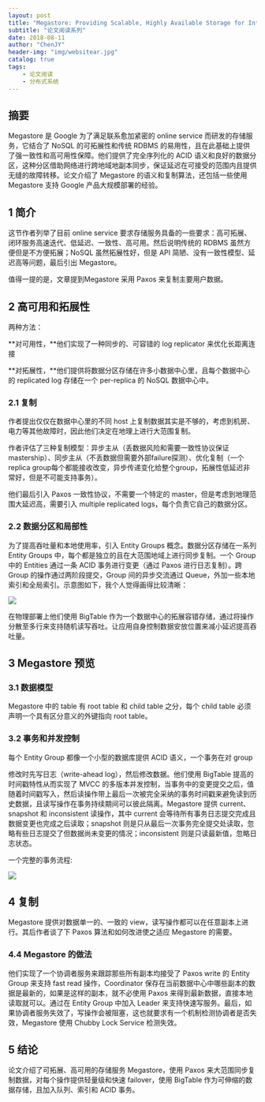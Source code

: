 ```yaml
---
layout: post
title: "Megastore: Providing Scalable, Highly Available Storage for Interactive Services"
subtitle: "论文阅读系列"
date: 2018-08-11
author: "ChenJY"
header-img: "img/websitear.jpg"
catalog: true
tags: 
    - 论文阅读
    - 分布式系统
---
```


## 摘要
Megastore 是 Google 为了满足联系愈加紧密的 online service 而研发的存储服务，它结合了 NoSQL 的可拓展性和传统 RDBMS 的易用性，且在此基础上提供了强一致性和高可用性保障。他们提供了完全序列化的 ACID 语义和良好的数据分区，这种分区借助网络进行跨地域地副本同步，保证延迟在可接受的范围内且提供无缝的故障转移。论文介绍了 Megastore 的语义和复制算法，还包括一些使用 Megastore 支持 Google 产品大规模部署的经验。

## 1 简介
这节作者列举了目前 online service 要求存储服务具备的一些要求：高可拓展、闭环服务高速迭代、低延迟、一致性、高可用。然后说明传统的 RDBMS 虽然方便但是不方便拓展；NoSQL 虽然拓展性好，但是 API 简陋、没有一致性模型、延迟高等问题，最后引出 Megastore。

值得一提的是，文章提到Megastore 采用 Paxos 来复制主要用户数据。

## 2 高可用和拓展性
两种方法：

**对可用性，**他们实现了一种同步的、可容错的 log replicator 来优化长距离连接

**对拓展性，**他们提供将数据分区存储在许多小数据中心里，且每个数据中心的 replicated log 存储在一个 per-replica 的 NoSQL 数据中心中。

### 2.1 复制
作者提出仅仅在数据中心里的不同 host 上复制数据其实是不够的，考虑到机房、电力等其他故障时，因此他们决定在地理上进行大范围复制。

作者评估了三种复制模型：异步主从（丢数据风险和需要一致性协议保证 mastership）、同步主从（不丢数据但需要外部failure探测）、优化复制（一个replica group每个都能接收改变，异步传递变化给整个group，拓展性低延迟非常好，但是不可能支持事务）。

他们最后引入 Paxos 一致性协议，不需要一个特定的 master，但是考虑到地理范围大延迟高，需要引入 multiple replicated logs，每个负责它自己的数据分区。

### 2.2 数据分区和局部性

为了提高吞吐量和本地使用率，引入 Entity Groups 概念。数据分区存储在一系列 Entity Groups 中，每个都是独立的且在大范围地域上进行同步复制。一个 Group 中的 Entities 通过一条 ACID 事务进行变更（通过 Paxos 进行日志复制）。跨 Group 的操作通过两阶段提交，Group 间的异步交流通过 Queue，外加一些本地索引和全局索引。示意图如下，我个人觉得画得比较清晰：

![](https://pic4.zhimg.com/80/v2-f88c650d0feaa52a91ff49a0355a5bd2_hd.jpg)

在物理部署上他们使用 BigTable 作为一个数据中心的拓展容错存储，通过将操作分散至多行来支持随机读写吞吐。让应用自身控制数据安放位置来减小延迟提高吞吐量。

## 3 Megastore 预览

### 3.1 数据模型

Megastore 中的 table 有 root table 和 child table 之分，每个 child table 必须声明一个具有区分意义的外键指向 root table。

### 3.2 事务和并发控制
每个 Entity Group 都像一个小型的数据库提供 ACID 语义，一个事务在对 group

修改时先写日志（write-ahead log），然后修改数据。他们使用 BigTable 提高的时间戳特性从而实现了 MVCC 的多版本并发控制，当事务中的变更提交之后，值随着时间戳写入，然后读操作带上最后一次被完全采纳的事务时间戳来避免读到历史数据，且读写操作在事务持续期间可以彼此隔离。Megastore 提供 current、snapshot 和 inconsistent 读操作，其中 current 会等待所有事务日志提交完成且数据变更也完成之后读取；snapshot 则是只从最后一次事务完全提交处读取，忽略有些日志提交了但数据尚未变更的情况；inconsistent 则是只读最新值，忽略日志状态。

一个完整的事务流程:

![](https://pic3.zhimg.com/80/v2-2adb990f59b06879e3c404e6494d40b7_hd.jpg)


## 4 复制
Megastore 提供对数据单一的、一致的 view，读写操作都可以在任意副本上进行。其后作者谈了下 Paxos 算法和如何改进使之适应 Megastore 的需要。

### 4.4 Megastore 的做法

他们实现了一个协调者服务来跟踪那些所有副本均接受了 Paxos write 的 Entity Group 来支持 fast read 操作，Coordinator 保存在当前数据中心中哪些副本的数据是最新的，如果是这样的副本，就不必使用 Paxos 来得到最新数据，直接本地读取就可以。通过在 Entity Group 中加入 Leader 来支持快速写服务。最后，如果协调者服务失效了，写操作会被阻塞，这也就要求有一个机制检测协调者是否失效，Megastore 使用 Chubby Lock Service 检测失效。

## 5 结论
论文介绍了可拓展、高可用的存储服务 Megastore，使用 Paxos 来大范围同步复制数据，对每个操作提供轻量级和快速 failover，使用 BigTable 作为可伸缩的数据存储，且加入队列、索引和 ACID 事务。